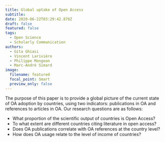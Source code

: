 ```yaml
---
title: Global uptake of Open Access
subtitle:
date: 2020-06-22T03:29:42.878Z
draft: false
featured: false
tags:
  - Open Science
  - Scholarly Communication
authors:
  - Gita Ghiasi
  - Vincent Larivière
  - Philippe Mongeon
  - Marc-André Simard
image:
  filename: featured
  focal_point: Smart
  preview_only: false
---
```


The purpose of this paper is to provide a global picture of the current state of OA adoption by countries, using two indicators: publications in OA and references to articles in OA. Our research questions are as follows:
- What proportion of the scientific output of countries is Open Access?
- To what extent are different countries citing literature in open access?
- Does OA publications correlate with OA references at the country level?
- How does OA usage relate to the level of income of countries?




